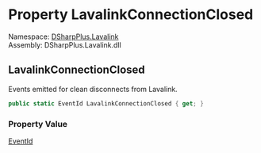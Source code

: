 # Property LavalinkConnectionClosed

Namespace: [DSharpPlus.Lavalink](DSharpPlus.Lavalink.md)  
Assembly: DSharpPlus.Lavalink.dll

## <a id="DSharpPlus_Lavalink_LavalinkEvents_LavalinkConnectionClosed"></a>LavalinkConnectionClosed

Events emitted for clean disconnects from Lavalink.

```csharp
public static EventId LavalinkConnectionClosed { get; }
```

### Property Value

[EventId](https://learn.microsoft.com/dotnet/api/microsoft.extensions.logging.eventid)


